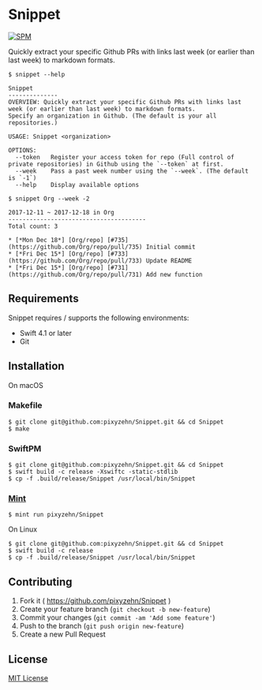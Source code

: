 # Snippet
[![SPM](https://img.shields.io/badge/spm-compatible-brightgreen.svg?style=flat)](https://github.com/apple/swift-package-manager)

Quickly extract your specific Github PRs with links last week (or earlier than last week) to markdown formats.

```console
$ snippet --help

Snippet
--------------
OVERVIEW: Quickly extract your specific Github PRs with links last week (or earlier than last week) to markdown formats.
Specify an organization in Github. (The default is your all repositories.)

USAGE: Snippet <organization>

OPTIONS:
  --token   Register your access token for repo (Full control of private repositories) in Github using the `--token` at first.
  --week    Pass a past week number using the `--week`. (The default is `-1`)
  --help    Display available options

$ snippet Org --week -2

2017-12-11 ~ 2017-12-18 in Org
---------------------------------------
Total count: 3

* [*Mon Dec 18*] [Org/repo] [#735](https://github.com/Org/repo/pull/735) Initial commit
* [*Fri Dec 15*] [Org/repo] [#733](https://github.com/Org/repo/pull/733) Update README
* [*Fri Dec 15*] [Org/repo] [#731](https://github.com/Org/repo/pull/731) Add new function
```

## Requirements

Snippet requires / supports the following environments:

- Swift 4.1 or later
- Git

## Installation

On macOS

### Makefile

```console
$ git clone git@github.com:pixyzehn/Snippet.git && cd Snippet
$ make
```

### SwiftPM

```console
$ git clone git@github.com:pixyzehn/Snippet.git && cd Snippet
$ swift build -c release -Xswiftc -static-stdlib
$ cp -f .build/release/Snippet /usr/local/bin/Snippet
```

### [Mint](https://github.com/yonaskolb/Mint)
```console
$ mint run pixyzehn/Snippet
```

On Linux

```console
$ git clone git@github.com:pixyzehn/Snippet.git && cd Snippet
$ swift build -c release
$ cp -f .build/release/Snippet /usr/local/bin/Snippet
```

## Contributing

1. Fork it ( https://github.com/pixyzehn/Snippet )
2. Create your feature branch (`git checkout -b new-feature`)
3. Commit your changes (`git commit -am 'Add some feature'`)
4. Push to the branch (`git push origin new-feature`)
5. Create a new Pull Request

## License
[MIT License](https://github.com/pixyzehn/Snippet/blob/master/LICENSE)
